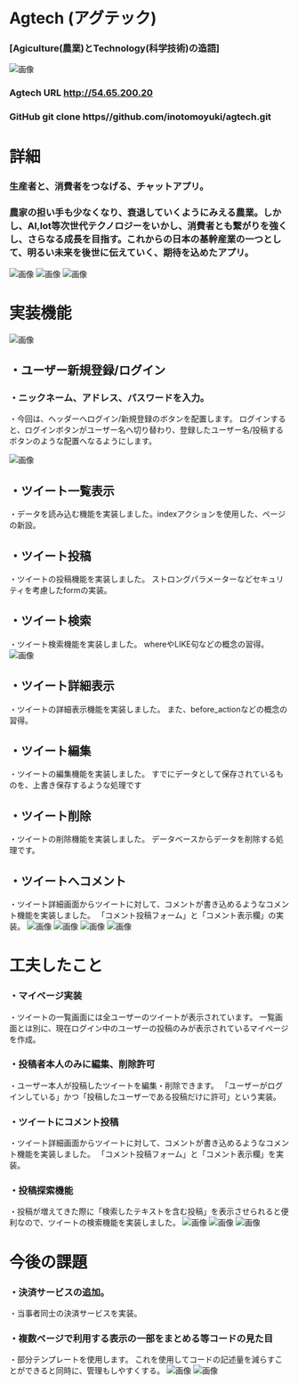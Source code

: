 # Agtech (アグテック)  
### [Agiculture(農業)とTechnology(科学技術)の造語]

![画像](https://encrypted-tbn0.gstatic.com/images?q=tbn%3AANd9GcQWUkrryinpp3nwHELaek25_Ki7ywO0tCes6Q&usqp=CAU)


### Agtech URL **http://54.65.200.20**    
### GitHub **git clone    https//github.com/inotomoyuki/agtech.git**

# 詳細

### 生産者と、消費者をつなげる、チャットアプリ。  
### 農家の担い手も少なくなり、衰退していくようにみえる農業。しかし、AI,Iot等次世代テクノロジーをいかし、消費者とも繋がりを強くし、さらなる成長を目指す。これからの日本の基幹産業の一つとして、明るい未来を後世に伝えていく、期待を込めたアプリ。

![画像](https://encrypted-tbn0.gstatic.com/images?q=tbn%3AANd9GcS8D5t9Lk5WVrS0m18W4etUDEg4bDkC80LscA&usqp=CAU)
![画像](https://encrypted-tbn0.gstatic.com/images?q=tbn%3AANd9GcTv3Caaui4pAyUomuCxwIxYkWXjAaYGiaGkiw&usqp=CAU)
![画像](https://encrypted-tbn0.gstatic.com/images?q=tbn%3AANd9GcRmWP3JyyKNqEuJZtdj4bR5nZM6iN5wWmjqVw&usqp=CAU)

# 実装機能

![画像](https://i.gyazo.com/f566c7a768ee9d89e56f37d3bc109146.gif)
## ・ユーザー新規登録/ログイン  
### ・ニックネーム、アドレス、パスワードを入力。
・今回は、ヘッダーへログイン/新規登録のボタンを配置します。
ログインすると、ログインボタンがユーザー名へ切り替わり、登録したユーザー名/投稿するボタンのような配置へなるようにします。

![画像](https://i.gyazo.com/d244df89370000aad05cc9283f2c1984.gif)
## ・ツイート一覧表示
・データを読み込む機能を実装しました。indexアクションを使用した、ページの新設。
## ・ツイート投稿
・ツイートの投稿機能を実装しました。
ストロングパラメーターなどセキュリティを考慮したformの実装。
## ・ツイート検索
・ツイート検索機能を実装しました。
whereやLIKE句などの概念の習得。
![画像](https://i.gyazo.com/f0cc213f2ec07c5cbf15cbc9ddab0246.gif)
## ・ツイート詳細表示
・ツイートの詳細表示機能を実装しました。
また、before_actionなどの概念の習得。
## ・ツイート編集
・ツイートの編集機能を実装しました。
すでにデータとして保存されているものを、上書き保存するような処理です
## ・ツイート削除
・ツイートの削除機能を実装しました。
データベースからデータを削除する処理です。
## ・ツイートへコメント
・ツイート詳細画面からツイートに対して、コメントが書き込めるようなコメント機能を実装しました。
「コメント投稿フォーム」と「コメント表示欄」の実装。
![画像](https://encrypted-tbn0.gstatic.com/images?q=tbn%3AANd9GcSr15zQ4KMi5BpfnPUCzGZOumra6px-9EOg0g&usqp=CAU)
![画像](https://encrypted-tbn0.gstatic.com/images?q=tbn%3AANd9GcQCraISnBf-ZLwdRBldWfN3InpQkChFezztMg&usqp=CAU)
![画像](https://encrypted-tbn0.gstatic.com/images?q=tbn%3AANd9GcSbUC8PXjIxVZ5twMLVal_xKR4rccQYyzr7eA&usqp=CAU)
![画像](https://encrypted-tbn0.gstatic.com/images?q=tbn%3AANd9GcSkORfo7Z5wZOfgGF2gYFOABXxZCAUGD6f5kg&usqp=CAU)

# 工夫したこと
### ・マイページ実装 
・ツイートの一覧画面には全ユーザーのツイートが表示されています。
一覧画面とは別に、現在ログイン中のユーザーの投稿のみが表示されているマイページを作成。
### ・投稿者本人のみに編集、削除許可
・ユーザー本人が投稿したツイートを編集・削除できます。
「ユーザーがログインしている」かつ「投稿したユーザーである投稿だけに許可」という実装。
### ・ツイートにコメント投稿
・ツイート詳細画面からツイートに対して、コメントが書き込めるようなコメント機能を実装しました。
「コメント投稿フォーム」と「コメント表示欄」を実装。
### ・投稿探索機能
・投稿が増えてきた際に「検索したテキストを含む投稿」を表示させられると便利なので、ツイートの検索機能を実装しました。
![画像](https://encrypted-tbn0.gstatic.com/images?q=tbn%3AANd9GcTomHZWRVrgUqeD3liXWKEcAEQn2vzWXQOeHw&usqp=CAU)
![画像](https://encrypted-tbn0.gstatic.com/images?q=tbn%3AANd9GcS5xR5_i-efySL45hMEWO7ELK6QCRsOyrtZZw&usqp=CAU)
![画像](https://encrypted-tbn0.gstatic.com/images?q=tbn%3AANd9GcTomHZWRVrgUqeD3liXWKEcAEQn2vzWXQOeHw&usqp=CAU)
# 今後の課題
### ・決済サービスの追加。 
・当事者同士の決済サービスを実装。
### ・複数ページで利用する表示の一部をまとめる等コードの見た目
・部分テンプレートを使用します。
これを使用してコードの記述量を減らすことができると同時に、管理もしやすくする。
![画像](https://d1f5hsy4d47upe.cloudfront.net/35/35026fc91177fc4bd56f03a7b71d1beb_t.jpeg)
![画像](https://encrypted-tbn0.gstatic.com/images?q=tbn%3AANd9GcSp9ywP5OTqPNAphElXbZUeI-7y1X3K5fYoLA&usqp=CAU)




